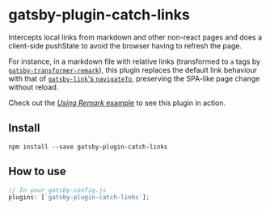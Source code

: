 # gatsby-plugin-catch-links

Intercepts local links from markdown and other non-react pages and does a
client-side pushState to avoid the browser having to refresh the page.

For instance, in a markdown file with relative links (transformed
to `a` tags by
[`gatsby-transformer-remark`](/packages/gatsby-transformer-remark/)), this
plugin replaces the default link behaviour
with that of [`gatsby-link`'s `navigateTo`](https://www.gatsbyjs.org/packages/gatsby-link/#programmatic-navigation), preserving the
SPA-like page change without reload.

Check out the [_Using Remark_ example](https://github.com/gatsbyjs/gatsby/tree/master/examples/using-remark) to see this plugin in action.

## Install

`npm install --save gatsby-plugin-catch-links`

## How to use

```javascript
// In your gatsby-config.js
plugins: [`gatsby-plugin-catch-links`];
```

